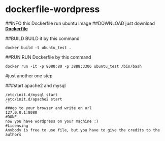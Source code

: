 # dockerfile-wordpress
##INFO 
this Dockerfile run ubuntu image 
##DOWNLOAD
just download [**Dockerfile**](https://github.com/mohamedelnagm211/dockerfile-wordpress/blob/master/Dockerfile)

##BUILD 
BUILD it by this command
```
docker build -t ubuntu_test .
```
##RUN
RUN Dockerfile by this command
```
docker run -it -p 8080:80 -p 3888:3306 ubuntu_test /bin/bash
```
#just another one step

###start apache2 and mysql 
````
/etc/init.d/mysql start
/etc/init.d/apache2 start
```
###go to your browser and write on url 
127.0.0.1:8080 
#DONE
now you have wordpress on your machine :)
#Licensing
Anybody is free to use file, but you have to give the credits to the authors
